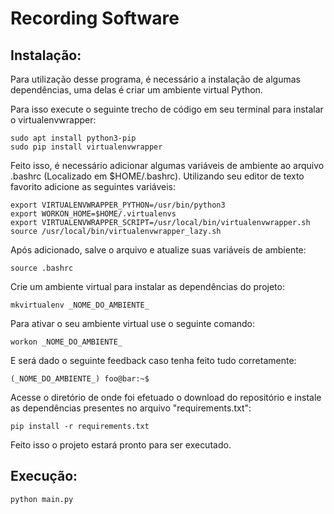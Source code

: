 # Recording Software

## Instalação:

Para utilização desse programa, é necessário a instalação de algumas dependências, uma delas é criar um ambiente virtual Python.

Para isso execute o seguinte trecho de código em seu terminal para instalar o virtualenvwrapper:

```console
sudo apt install python3-pip
sudo pip install virtualenvwrapper
``` 

Feito isso, é necessário adicionar algumas variáveis de ambiente ao arquivo .bashrc (Localizado em $HOME/.bashrc). Utilizando seu editor de texto favorito adicione as seguintes variáveis:

```console
export VIRTUALENVWRAPPER_PYTHON=/usr/bin/python3
export WORKON_HOME=$HOME/.virtualenvs
export VIRTUALENVWRAPPER_SCRIPT=/usr/local/bin/virtualenvwrapper.sh
source /usr/local/bin/virtualenvwrapper_lazy.sh
```

Após adicionado, salve o arquivo e atualize suas variáveis de ambiente:

```console
source .bashrc
```

Crie um ambiente virtual para instalar as dependências do projeto:

```console
mkvirtualenv _NOME_DO_AMBIENTE_
```

Para ativar o seu ambiente virtual use o seguinte comando:

```console
workon _NOME_DO_AMBIENTE_
```

E será dado o seguinte feedback caso tenha feito tudo corretamente:

```console
(_NOME_DO_AMBIENTE_) foo@bar:~$
```

Acesse o diretório de onde foi efetuado o download do repositório e instale as dependências presentes no arquivo "requirements.txt":

```console
pip install -r requirements.txt
```

Feito isso o projeto estará pronto para ser executado.

## Execução:

```console
python main.py
```